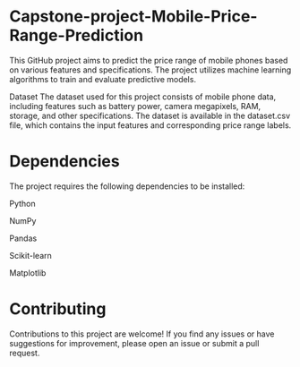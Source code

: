 # Capstone-project-Mobile-Price-Range-Prediction

This GitHub project aims to predict the price range of mobile phones based on various features and specifications. The project utilizes machine learning algorithms to train and evaluate predictive models.

Dataset
The dataset used for this project consists of mobile phone data, including features such as battery power, camera megapixels, RAM, storage, and other specifications. The dataset is available in the dataset.csv file, which contains the input features and corresponding price range labels.

# **Dependencies**

The project requires the following dependencies to be installed:

Python 

NumPy

Pandas

Scikit-learn 

Matplotlib 

# **Contributing**

Contributions to this project are welcome! If you find any issues or have suggestions for improvement, please open an issue or submit a pull request.

